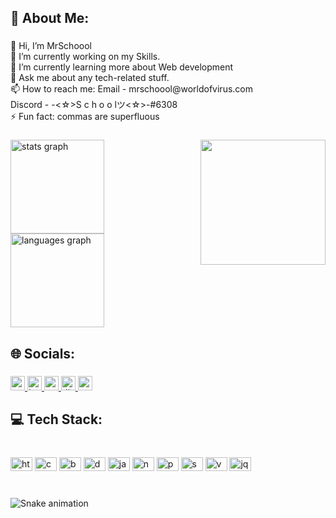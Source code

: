 <h2 align="left">💫 About Me:</h2>

###

<p align="left">👋 Hi, I’m MrSchoool<br>🔭 I’m currently working on my Skills.<br>🌱 I’m currently learning more about Web development<br>💬 Ask me about any tech-related stuff.<br>📫 How to reach me: Email - mrschoool@worldofvirus.com <br>        Discord - -<☆>S c h o o lツ<☆>-#6308<br>⚡ Fun fact: commas are superfluous</p>

###

<img align="right" height="200" src="https://media.giphy.com/media/137EaR4vAOCn1S/giphy.gif"  />

###

<div align="left">
  <img src="https://github-readme-stats.vercel.app/api?hide_title=false&hide_rank=false&show_icons=true&include_all_commits=true&count_private=true&disable_animations=false&theme=dracula&locale=en&hide_border=false&username=M" height="150" alt="stats graph"  />
  <img src="https://github-readme-stats.vercel.app/api/top-langs?locale=en&hide_title=false&layout=compact&card_width=320&langs_count=5&theme=dracula&hide_border=false&username=M" height="150" alt="languages graph"  />
</div>

###

<h2 align="left">🌐 Socials:</h2>

###

<div align="left">
  <a href="https://www.youtube.com/channel/UC63QOyuD79_ojzBkUFOGW4Q" target="_blank">
    <img src="https://img.shields.io/static/v1?message=Youtube&logo=youtube&label=&color=FF0000&logoColor=white&labelColor=&style=for-the-badge" height="23" alt="youtube logo"  />
  </a>
  <a href="https://www.instagram.com/mr_schoool/" target="_blank">
    <img src="https://img.shields.io/static/v1?message=Instagram&logo=instagram&label=&color=E4405F&logoColor=white&labelColor=&style=for-the-badge" height="23" alt="instagram logo"  />
  </a>
  <a href="https://www.twitch.tv/mrschoool" target="_blank">
    <img src="https://img.shields.io/static/v1?message=Twitch&logo=twitch&label=&color=9146FF&logoColor=white&labelColor=&style=for-the-badge" height="23" alt="twitch logo"  />
  </a>
  <a href="https://discord.gg/8SzK2j3HTB" target="_blank">
    <img src="https://img.shields.io/static/v1?message=Discord&logo=discord&label=&color=7289DA&logoColor=white&labelColor=&style=for-the-badge" height="23" alt="discord logo"  />
  </a>
  <a href="https://twitter.com/Mr_School_Dev" target="_blank">
    <img src="https://img.shields.io/static/v1?message=Twitter&logo=twitter&label=&color=1DA1F2&logoColor=white&labelColor=&style=for-the-badge" height="23" alt="twitter logo"  />
  </a>
</div>

###

<h2 align="left">💻 Tech Stack:</h2>

###

<br clear="both">

<div align="left">
  <img src="https://cdn.jsdelivr.net/gh/devicons/devicon/icons/html5/html5-original.svg" height="22" width="35" alt="html5 logo"  />
  <img src="https://cdn.jsdelivr.net/gh/devicons/devicon/icons/css3/css3-original.svg" height="22" width="35" alt="css3 logo"  />
  <img src="https://cdn.jsdelivr.net/gh/devicons/devicon/icons/bootstrap/bootstrap-original.svg" height="22" width="35" alt="bootstrap logo"  />
  <img src="https://cdn.jsdelivr.net/gh/devicons/devicon/icons/docker/docker-original.svg" height="22" width="35" alt="docker logo"  />
  <img src="https://cdn.jsdelivr.net/gh/devicons/devicon/icons/javascript/javascript-original.svg" height="22" width="35" alt="javascript logo"  />
  <img src="https://cdn.jsdelivr.net/gh/devicons/devicon/icons/npm/npm-original-wordmark.svg" height="22" width="35" alt="npm logo"  />
  <img src="https://cdn.jsdelivr.net/gh/devicons/devicon/icons/php/php-original.svg" height="22" width="35" alt="php logo"  />
  <img src="https://cdn.jsdelivr.net/gh/devicons/devicon/icons/symfony/symfony-original.svg" height="22" width="35" alt="symfony logo"  />
  <img src="https://cdn.jsdelivr.net/gh/devicons/devicon/icons/vuejs/vuejs-original.svg" height="22" width="35" alt="vuejs logo"  />
  <img src="https://cdn.jsdelivr.net/gh/devicons/devicon/icons/jquery/jquery-original.svg" height="22" width="35" alt="jquery logo"  />
</div>

###

<br clear="both">

<img src="https://raw.githubusercontent.com/M/M/blob/output/snake.svg" alt="Snake animation" />

###
